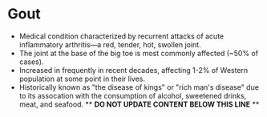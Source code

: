 Gout
====

* Medical condition characterized by recurrent attacks of acute inflammatory arthritis&mdash;a red, tender, hot, swollen joint.
* The joint at the base of the big toe is most commonly affected (~50% of cases).
* Increased in frequently in recent decades, affecting 1-2% of Western population at some point in their lives.
* Historically known as "the disease of kings" or "rich man's disease" due to its assocation with the consumption of alcohol, sweetened drinks, meat, and seafood.
** **DO NOT UPDATE CONTENT BELOW THIS LINE** **

